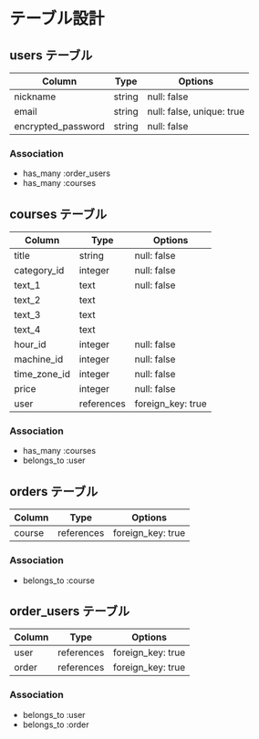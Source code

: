 # テーブル設計

## users テーブル

| Column             | Type    | Options                   |
| ------------------ | ------- | ------------------------- |
| nickname           | string  | null: false               |
| email              | string  | null: false, unique: true |
| encrypted_password | string  | null: false               |


### Association

- has_many :order_users
- has_many :courses

## courses テーブル

| Column        | Type       | Options           |
| ------------- | ---------- | ----------------- |
| title         | string     | null: false       |
| category_id   | integer    | null: false       |
| text_1        | text       | null: false       |
| text_2        | text       |                   |
| text_3        | text       |                   |
| text_4        | text       |                   |
| hour_id       | integer    | null: false       |
| machine_id    | integer    | null: false       |
| time_zone_id  | integer    | null: false       |
| price         | integer    | null: false       |
| user          | references | foreign_key: true |

### Association

- has_many :courses
- belongs_to :user

## orders テーブル

| Column     | Type       | Options           |
| ---------- | ---------- | ----------------- |
| course     | references | foreign_key: true |

### Association

- belongs_to :course

## order_users テーブル

| Column        | Type       | Options           |
| ------------- | ---------- | ----------------- |
| user          | references | foreign_key: true |
| order         | references | foreign_key: true |

### Association

- belongs_to :user
- belongs_to :order
